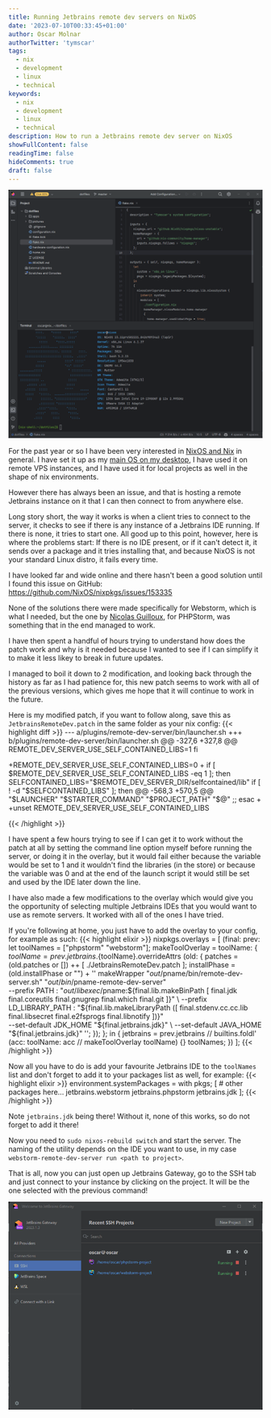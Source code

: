 ```yaml
---
title: Running Jetbrains remote dev servers on NixOS
date: '2023-07-10T00:33:45+01:00'
author: Oscar Molnar
authorTwitter: 'tymscar'
tags:
  - nix
  - development
  - linux
  - technical
keywords:
  - nix
  - development
  - linux
  - technical
description: How to run a Jetbrains remote dev server on NixOS
showFullContent: false
readingTime: false
hideComments: true
draft: false
---
```


![A remote project](/jb-nix-remote-server/project.png)

For the past year or so I have been very interested in [NixOS and Nix][nix-website] in general.
I have set it up as my [main OS on my desktop][dotfiles], I have used it on remote VPS instances, and I have used it for local projects as well in the shape of nix environments.

However there has always been an issue, and that is hosting a remote Jetbrains instance on it that I can then connect to from anywhere else.

Long story short, the way it works is when a client tries to connect to the server, it checks to see if there is any instance of a Jetbrains IDE running.
If there is none, it tries to start one. All good up to this point, however, here is where the problems start: If there is no IDE present, or if it can't detect it, it sends over a package and it tries installing that, and because NixOS is not your standard Linux distro, it fails every time.

I have looked far and wide online and there hasn't been a good solution until I found this issue on GitHub: https://github.com/NixOS/nixpkgs/issues/153335

None of the solutions there were made specifically for Webstorm, which is what I needed, but the one by [Nicolas Guilloux][nicolas-solution], for PHPStorm, was something that in the end managed to work.

I have then spent a handful of hours trying to understand how does the patch work and why is it needed because I wanted to see if I can simplify it to make it less likey to break in future updates.

I managed to boil it down to 2 modification, and looking back through the history as far as I had patience for, this new patch seems to work with all of the previous versions, which gives me hope that it will continue to work in the future.

Here is my modified patch, if you want to follow along, save this as `JetbrainsRemoteDev.patch` in the same folder as your nix config:
{{< highlight diff >}}
--- a/plugins/remote-dev-server/bin/launcher.sh
+++ b/plugins/remote-dev-server/bin/launcher.sh
@@ -327,6 +327,8 @@
   REMOTE_DEV_SERVER_USE_SELF_CONTAINED_LIBS=1
 fi
 
+REMOTE_DEV_SERVER_USE_SELF_CONTAINED_LIBS=0
+
 if [ $REMOTE_DEV_SERVER_USE_SELF_CONTAINED_LIBS -eq 1 ]; then
   SELFCONTAINED_LIBS="$REMOTE_DEV_SERVER_DIR/selfcontained/lib"
   if [ ! -d "$SELFCONTAINED_LIBS" ]; then
@@ -568,3 +570,5 @@
     "$LAUNCHER" "$STARTER_COMMAND" "$PROJECT_PATH" "$@"
     ;;
 esac
+
+unset REMOTE_DEV_SERVER_USE_SELF_CONTAINED_LIBS

{{< /highlight >}}

I have spent a few hours trying to see if I can get it to work without the patch at all by setting the command line option myself before running the server, or doing it in the overlay, but it would fail either because the variable would be set to 1 and it wouldn't find the libraries (in the store) or because the variable was 0 and at the end of the launch script it would still be set and used by the IDE later down the line.

I have also made a few modifications to the overlay which would give you the opportunity of selecting multiple Jetbrains IDEs that you would want to use as remote servers. It worked with all of the ones I have tried.

If you're following at home, you just have to add the overlay to your config, for example as such:
{{< highlight elixir >}}
nixpkgs.overlays = [
  (final: prev:
  let
    toolNames = ["phpstorm" "webstorm"];
    makeToolOverlay = toolName: {
      ${toolName} = prev.jetbrains.${toolName}.overrideAttrs (old: {
        patches = (old.patches or []) ++ [ ./JetbrainsRemoteDev.patch ];
        installPhase = (old.installPhase or "") + ''
          makeWrapper "$out/$pname/bin/remote-dev-server.sh" "$out/bin/$pname-remote-dev-server" \
            --prefix PATH : "$out/libexec/$pname:${final.lib.makeBinPath [ final.jdk final.coreutils final.gnugrep final.which final.git ]}" \
            --prefix LD_LIBRARY_PATH : "${final.lib.makeLibraryPath ([ final.stdenv.cc.cc.lib final.libsecret final.e2fsprogs final.libnotify ])}" \
            --set-default JDK_HOME "${final.jetbrains.jdk}" \
            --set-default JAVA_HOME "${final.jetbrains.jdk}"
        '';
      });
    };
  in { jetbrains = prev.jetbrains // builtins.foldl' (acc: toolName: acc // makeToolOverlay toolName) {} toolNames; })
];
{{< /highlight >}}

Now all you have to do is add your favourite Jetbrains IDE to the `toolNames` list and don't forget to add it to your packages list as well, for example:
{{< highlight elixir >}}
environment.systemPackages = with pkgs; [
    # other packages here...
    jetbrains.webstorm
    jetbrains.phpstorm
    jetbrains.jdk 
  ];
{{< /highlight >}}

Note `jetbrains.jdk` being there! Without it, none of this works, so do not forget to add it there!

Now you need to `sudo nixos-rebuild switch` and start the server. The naming of the utility depends on the IDE you want to use, in my case `webstorm-remote-dev-server run <path to project>`.

That is all, now you can just open up Jetbrains Gateway, go to the SSH tab and just connect to your instance by clicking on the project. It will be the one selected with the previous command!

![Project list](/jb-nix-remote-server/projects.png)

[nix-website]: https://nixos.org/
[dotfiles]: https://github.com/tymscar/dotfiles
[nicolas-solution]: https://github.com/NixOS/nixpkgs/issues/153335#issuecomment-1465833977
